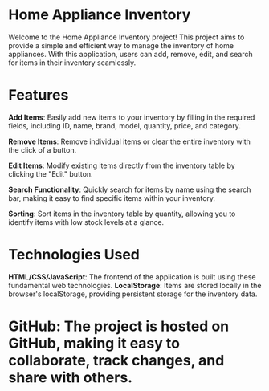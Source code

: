 # Home Appliance Inventory
Welcome to the Home Appliance Inventory project! This project aims to provide a simple and efficient way to manage the inventory of home appliances. With this application, users can add, remove, edit, and search for items in their inventory seamlessly.

# Features
**Add Items**: Easily add new items to your inventory by filling in the required fields, including ID, name, brand, model, quantity, price, and category.

**Remove Items**: Remove individual items or clear the entire inventory with the click of a button.

**Edit Items**: Modify existing items directly from the inventory table by clicking the "Edit" button.

**Search Functionality**: Quickly search for items by name using the search bar, making it easy to find specific items within your inventory.

**Sorting**: Sort items in the inventory table by quantity, allowing you to identify items with low stock levels at a glance.

# Technologies Used
**HTML/CSS/JavaScript**: The frontend of the application is built using these fundamental web technologies.
**LocalStorage**: Items are stored locally in the browser's localStorage, providing persistent storage for the inventory data.

# GitHub: The project is hosted on GitHub, making it easy to collaborate, track changes, and share with others.
